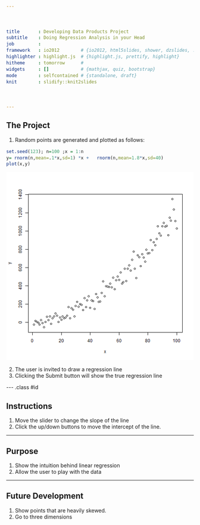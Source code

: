 ```yaml
---



title       : Developing Data Products Project
subtitle    : Doing Regression Analysis in your Head
job         : 
framework   : io2012        # {io2012, html5slides, shower, dzslides, ...}
highlighter : highlight.js  # {highlight.js, prettify, highlight}
hitheme     : tomorrow      # 
widgets     : []            # {mathjax, quiz, bootstrap}
mode        : selfcontained # {standalone, draft}
knit        : slidify::knit2slides



---
```


## The Project

1. Random points are generated and plotted as follows:

```r
set.seed(123); n=100 ;x = 1:n
y= rnorm(n,mean=.1*x,sd=1) *x +   rnorm(n,mean=1.8*x,sd=40)
plot(x,y)
```

![plot of chunk unnamed-chunk-1](assets/fig/unnamed-chunk-1.png) 

2. The user is invited to draw a regression line
3. Clicking the Submit button will show the true regression line

--- .class #id 

## Instructions

1.  Move the slider to change the slope of the line
2.  Click the up/down buttons to move the intercept of the line.

---

## Purpose

1.  Show the intuition behind linear regression
2.  Allow the user to play with the data

---

## Future Development

1.  Show points that are heavily skewed.
2.  Go to three dimensions






